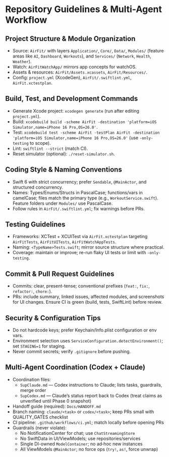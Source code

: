 # Repository Guidelines & Multi-Agent Workflow

## Project Structure & Module Organization
- Source: `AirFit/` with layers `Application/`, `Core/`, `Data/`, `Modules/` (feature areas like `AI`, `Dashboard`, `Workouts`), and `Services/` (`Network`, `Health`, `Weather`).
- Watch: `AirFitWatchApp/` mirrors app concepts for watchOS.
- Assets & resources: `AirFit/Assets.xcassets`, `AirFit/Resources/`.
- Config: `project.yml` (XcodeGen), `AirFit/.swiftlint.yml`, `AirFit.xctestplan`.

## Build, Test, and Development Commands
- Generate Xcode project: `xcodegen generate` (run after editing `project.yml`).
- Build: `xcodebuild build -scheme AirFit -destination 'platform=iOS Simulator,name=iPhone 16 Pro,OS=26.0'`.
- Test: `xcodebuild test -scheme AirFit -testPlan AirFit -destination 'platform=iOS Simulator,name=iPhone 16 Pro,OS=26.0'` (use `-only-testing` to scope).
- Lint: `swiftlint --strict` (match CI).
- Reset simulator (optional): `./reset-simulator.sh`.

## Coding Style & Naming Conventions
- Swift 6 with strict concurrency; prefer `Sendable`, `@MainActor`, and structured concurrency.
- Names: Types/Enums/Structs in PascalCase; functions/vars in camelCase; files match the primary type (e.g., `WorkoutService.swift`). Feature folders under `Modules/` use PascalCase.
- Follow rules in `AirFit/.swiftlint.yml`; fix warnings before PRs.

## Testing Guidelines
- Frameworks: XCTest + XCUITest via `AirFit.xctestplan` targeting `AirFitTests`, `AirFitUITests`, `AirFitWatchAppTests`.
- Naming: `<TypeName>Tests.swift`; mirror source structure where practical.
- Coverage: maintain or improve; re-run flaky UI tests or limit with `-only-testing`.

## Commit & Pull Request Guidelines
- Commits: clear, present-tense; conventional prefixes (`feat:`, `fix:`, `refactor:`, `chore:`).
- PRs: include summary, linked issues, affected modules, and screenshots for UI changes. Ensure CI is green (build, tests, SwiftLint) before review.

## Security & Configuration Tips
- Do not hardcode keys; prefer Keychain/Info.plist configuration or env vars.
- Environment selection uses `ServiceConfiguration.detectEnvironment()`; set `STAGING=1` for staging.
- Never commit secrets; verify `.gitignore` before pushing.

## Multi-Agent Coordination (Codex + Claude)
- Coordination files:
  - `SupClaude.md` — Codex instructions to Claude; lists tasks, guardrails, merge order
  - `SupCodex.md` — Claude’s status report back to Codex (treat claims as unverified until Phase 0 snapshot)
- Handoff guide (required): `Docs/HANDOFF.md`
- Branch naming: `claude/<task>` or `codex/<task>`; keep PRs small with QUALITY_GATES checklist
- CI pipeline: `.github/workflows/ci.yml`; match locally before opening PRs
- Guardrails (never violate):
  - No NotificationCenter for chat; use `ChatStreamingStore`
  - No SwiftData in UI/ViewModels; use repositories/services
  - Single DI-owned `ModelContainer`; no ad‑hoc new instances
  - All ViewModels `@MainActor`; no force ops (`try!`, `as!`, force unwrap)
